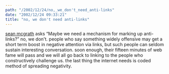 ```yaml
---
path: "/2002/12/24/no,_we_don't_need_anti-links" 
date: "2002/12/24 09:33:21" 
title: "no, we don't need anti-links" 
---
```

<p><a href="http://seanmcgrath.blogspot.com/2002_12_22_seanmcgrath_archive.html#90083547">sean mcgrath</a> asks <q>Maybe we need a mechanism for marking up anti-links?</q> no, we don't. people who say something widely offensive may get a short term boost in negative attention via links, but such people can seldom sustain interesting conversation. soon enough, their fifteen minutes of web fame will pass and we will all go back to linking to the people who constructively challenge us. the last thing the internet needs is coded method of spreading negativity.</p>